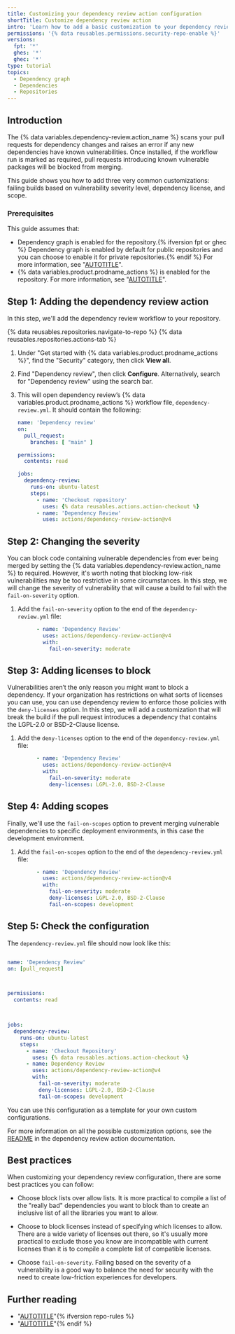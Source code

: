 ```yaml
---
title: Customizing your dependency review action configuration
shortTitle: Customize dependency review action
intro: 'Learn how to add a basic customization to your dependency review action configuration.'
permissions: '{% data reusables.permissions.security-repo-enable %}'
versions:
  fpt: '*'
  ghes: '*'
  ghec: '*'
type: tutorial
topics:
  - Dependency graph
  - Dependencies
  - Repositories
---
```


## Introduction

The {% data variables.dependency-review.action_name %} scans your pull requests for dependency changes and raises an error if any new dependencies have known vulnerabilities. Once installed, if the workflow run is marked as required, pull requests introducing known vulnerable packages will be blocked from merging.

This guide shows you how to add three very common customizations: failing builds based on vulnerability severity level, dependency license, and scope.

### Prerequisites

This guide assumes that:

* Dependency graph is enabled for the repository.{% ifversion fpt or ghec %} Dependency graph is enabled by default for public repositories and you can choose to enable it for private repositories.{% endif %} For more information, see "[AUTOTITLE](/code-security/supply-chain-security/understanding-your-software-supply-chain/configuring-the-dependency-graph#enabling-and-disabling-the-dependency-graph-for-a-private-repository)".
* {% data variables.product.prodname_actions %} is enabled for the repository. For more information, see "[AUTOTITLE](/repositories/managing-your-repositorys-settings-and-features/enabling-features-for-your-repository/managing-github-actions-settings-for-a-repository)".

## Step 1: Adding the dependency review action

In this step, we'll add the dependency review workflow to your repository.

{% data reusables.repositories.navigate-to-repo %}
{% data reusables.repositories.actions-tab %}
1. Under "Get started with {% data variables.product.prodname_actions %}", find the "Security" category, then click **View all**.
1. Find "Dependency review", then click **Configure**. Alternatively, search for "Dependency review" using the search bar.
1. This will open dependency review’s {% data variables.product.prodname_actions %} workflow file, `dependency-review.yml`. It should contain the following:

   ```yaml copy
   name: 'Dependency review'
   on:
     pull_request:
       branches: [ "main" ]

   permissions:
     contents: read

   jobs:
     dependency-review:
       runs-on: ubuntu-latest
       steps:
         - name: 'Checkout repository'
           uses: {% data reusables.actions.action-checkout %}
         - name: 'Dependency Review'
           uses: actions/dependency-review-action@v4
   ```

## Step 2: Changing the severity

You can block code containing vulnerable dependencies from ever being merged by setting the {% data variables.dependency-review.action_name %} to required. However, it's worth noting that blocking low-risk vulnerabilities may be too restrictive in some circumstances. In this step, we will change the severity of vulnerability that will cause a build to fail with the `fail-on-severity` option.

1. Add the `fail-on-severity` option to the end of the `dependency-review.yml` file:

   ```yaml copy
         - name: 'Dependency Review'
           uses: actions/dependency-review-action@v4
           with:
             fail-on-severity: moderate
   ```

## Step 3: Adding licenses to block

Vulnerabilities aren’t the only reason you might want to block a dependency. If your organization has restrictions on what sorts of licenses you can use, you can use dependency review to enforce those policies with the `deny-licenses` option. In this step, we will add a customization that will break the build if the pull request introduces a dependency that contains the LGPL-2.0 or BSD-2-Clause license.

1. Add the `deny-licenses` option to the end of the `dependency-review.yml` file:

   ```yaml copy
         - name: 'Dependency Review'
           uses: actions/dependency-review-action@v4
           with:
             fail-on-severity: moderate
             deny-licenses: LGPL-2.0, BSD-2-Clause
   ```

## Step 4: Adding scopes

Finally, we'll use the `fail-on-scopes` option to prevent merging vulnerable dependencies to specific deployment environments, in this case the development environment.

1. Add the `fail-on-scopes` option to the end of the `dependency-review.yml` file:

   ```yaml copy
         - name: 'Dependency Review'
           uses: actions/dependency-review-action@v4
           with:
             fail-on-severity: moderate
             deny-licenses: LGPL-2.0, BSD-2-Clause
             fail-on-scopes: development
   ```

## Step 5: Check the configuration

The `dependency-review.yml` file should now look like this:

```yaml copy

name: 'Dependency Review'
on: [pull_request]



permissions:
  contents: read



jobs:
  dependency-review:
    runs-on: ubuntu-latest
    steps:
      - name: 'Checkout Repository'
        uses: {% data reusables.actions.action-checkout %}
      - name: Dependency Review
        uses: actions/dependency-review-action@v4
        with:
          fail-on-severity: moderate
          deny-licenses: LGPL-2.0, BSD-2-Clause
          fail-on-scopes: development
```

You can use this configuration as a template for your own custom configurations.

For more information on all the possible customization options, see the [README](https://github.com/actions/dependency-review-action/blob/main/README.md#configuration) in the dependency review action documentation.

## Best practices

When customizing your dependency review configuration, there are some best practices you can follow:

* Choose block lists over allow lists. It is more practical to compile a list of the "really bad" dependencies you want to block than to create an inclusive list of all the libraries you want to allow.

* Choose to block licenses instead of specifying which licenses to allow. There are a wide variety of licenses out there, so it's usually more practical to exclude those you know are incompatible with current licenses than it is to compile a complete list of compatible licenses.

* Choose `fail-on-severity`. Failing based on the severity of a vulnerability is a good way to balance the need for security with the need to create low-friction experiences for developers.

## Further reading

* "[AUTOTITLE](/code-security/supply-chain-security/understanding-your-software-supply-chain/configuring-the-dependency-review-action)"{% ifversion repo-rules %}
* "[AUTOTITLE](/code-security/supply-chain-security/understanding-your-software-supply-chain/enforcing-dependency-review-across-an-organization)"{% endif %}

